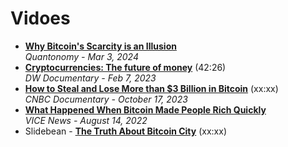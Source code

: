 # Vidoes

- [**Why Bitcoin's Scarcity is an Illusion**](https://www.youtube.com/watch?v=zPQieyxTgRg)
  <br/>_Quantonomy - Mar 3, 2024_
- [**Cryptocurrencies: The future of money**](https://www.youtube.com/watch?v=QTyzyP2Afy) (42:26)
  <br/>_DW Documentary - Feb 7, 2023_
- [**How to Steal and Lose More than $3 Billion in Bitcoin**](https://www.youtube.com/watch?v=3Nq3ye-QCyM) (xx:xx)
  <br/>_CNBC Documentary - October 17, 2023_
- [**What Happened When Bitcoin Made People Rich Quickly**](https://www.youtube.com/watch?v=2hZ-Q9QTL2s)
  <br/>_VICE News - August 14, 2022_
- Slidebean - [**The Truth About Bitcoin City**](https://www.youtube.com/watch?v=asmOZh-E8W0) (xx:xx)
